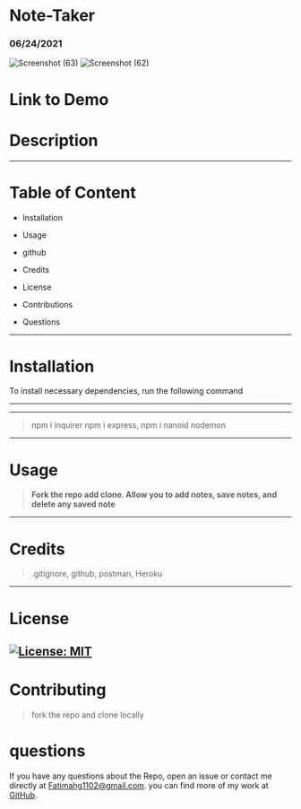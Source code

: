 # Note-Taker


### 06/24/2021
![Screenshot (63)](https://user-images.githubusercontent.com/80806004/123718136-60517f80-d84c-11eb-9179-f7db183b5d2a.png)
![Screenshot (62)](https://user-images.githubusercontent.com/80806004/123718160-719a8c00-d84c-11eb-8d39-78a3293b2330.png)


# Link to Demo

# Description


---------
# Table of Content
- Installation

- Usage

- github

- Credits

- License 

- Contributions 

- Questions
------
# Installation
To install necessary dependencies, run the following command

------
------
>npm i inquirer npm i express, npm i nanoid nodemon
-------
# Usage
>**Fork the repo add clone. Allow you to add notes, save notes, and delete any saved note**
-------
# Credits
>.gitignore, github, postman, Heroku 
------
# License
[![License: MIT](https://img.shields.io/badge/License-MIT-yellow.svg)](https://opensource.org/licenses/MIT) 
-----
# Contributing
>fork the repo and clone locally  



# questions
 If you have any questions about the Repo, open an issue or contact me directly at <Fatimahg1102@gmail.com>. you can find more of my work at [GitHub](https://github.com/Fatimah2014).